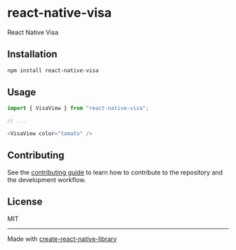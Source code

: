 # react-native-visa

React Native Visa

## Installation

```sh
npm install react-native-visa
```

## Usage

```js
import { VisaView } from "react-native-visa";

// ...

<VisaView color="tomato" />
```

## Contributing

See the [contributing guide](CONTRIBUTING.md) to learn how to contribute to the repository and the development workflow.

## License

MIT

---

Made with [create-react-native-library](https://github.com/callstack/react-native-builder-bob)
